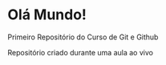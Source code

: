 # Olá Mundo!
 Primeiro Repositório do Curso de Git e Github

Repositório criado durante uma aula ao vivo